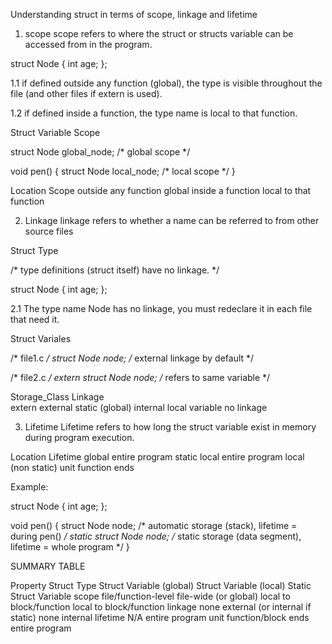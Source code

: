 Understanding struct in terms of scope, linkage and lifetime


1. scope
 scope refers to where the struct or structs variable can be accessed from in the program.

struct Node {
	int age;
};


1.1 if defined outside any function (global), the type is visible throughout the file (and 
    other files if extern is used).

1.2  if defined inside a function, the type name is local to that function.


Struct Variable Scope


struct Node global_node; /* global scope */

void pen() {
	struct Node local_node; /* local scope */
}


Location			Scope
outside any function		global
inside a function		local to that function




2. Linkage 
 linkage refers to whether a name can be referred to from other source files 

Struct Type

/* type definitions (struct itself) have no linkage. */

struct Node {
	int age;
};


2.1 The type name Node has no linkage, you must redeclare it in each file that need it.

Struct Variales 

/* file1.c */
struct Node node; /* external linkage by default */


/* file2.c */
extern struct Node node; /* refers to same variable */


Storage_Class 		Linkage 		
extern 			external 
static (global)		internal
local variable		no linkage



3. Lifetime
 Lifetime refers to how long the struct variable exist in memory during program execution.



Location 		Lifetime
global 			entire program
static local		entire program
local (non static)	unit function ends


Example: 


struct Node {
	int age;
};


void pen() {
	struct Node node; /* automatic storage (stack), lifetime = during pen() */
	static struct Node node; /* static storage (data segment), lifetime = whole program */
}



SUMMARY TABLE 


Property	Struct Type		Struct Variable (global)	Struct Variable (local)		Static Struct Variable
scope		file/function-level	file-wide (or global)		local to block/function		local to block/function
linkage		none 		      external (or internal if static)	    none 			internal
lifetime	N/A			entire program			unit function/block ends	entire program



  		
 
